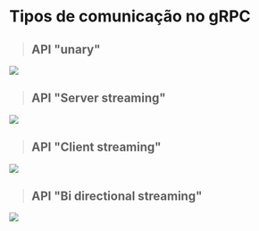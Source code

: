 # Tipos de comunicação no gRPC

> ## **API "unary"**

![](grpc-api-unray.png)

> ## **API "Server streaming"**

![](grpc-api-server-streaming.png)

> ## **API "Client streaming"**

![](grpc-api-client-streaming.png)

> ## **API "Bi directional streaming"**

![](grpc-api-bi-directional-streaming.png)